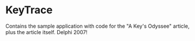 # KeyTrace
 Contains the sample application with code for the "A Key's Odyssee" article, plus the article itself. Delphi 2007!
